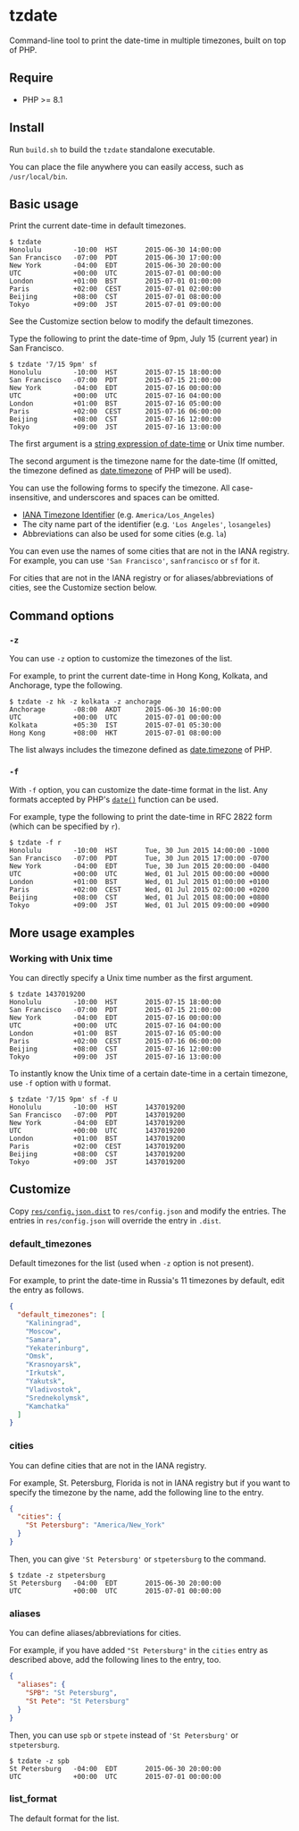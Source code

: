 # tzdate

Command-line tool to print the date-time in multiple timezones, built on top of PHP.

## Require

- PHP >= 8.1

## Install

Run `build.sh` to build the `tzdate` standalone executable.

You can place the file anywhere you can easily access, such as `/usr/local/bin`.

## Basic usage

Print the current date-time in default timezones.

```
$ tzdate
Honolulu        -10:00  HST       2015-06-30 14:00:00
San Francisco   -07:00  PDT       2015-06-30 17:00:00
New York        -04:00  EDT       2015-06-30 20:00:00
UTC             +00:00  UTC       2015-07-01 00:00:00
London          +01:00  BST       2015-07-01 01:00:00
Paris           +02:00  CEST      2015-07-01 02:00:00
Beijing         +08:00  CST       2015-07-01 08:00:00
Tokyo           +09:00  JST       2015-07-01 09:00:00
```

See the Customize section below to modify the default timezones.

Type the following to print the date-time of 9pm, July 15 (current year) in San Francisco.

```
$ tzdate '7/15 9pm' sf
Honolulu        -10:00  HST       2015-07-15 18:00:00
San Francisco   -07:00  PDT       2015-07-15 21:00:00
New York        -04:00  EDT       2015-07-16 00:00:00
UTC             +00:00  UTC       2015-07-16 04:00:00
London          +01:00  BST       2015-07-16 05:00:00
Paris           +02:00  CEST      2015-07-16 06:00:00
Beijing         +08:00  CST       2015-07-16 12:00:00
Tokyo           +09:00  JST       2015-07-16 13:00:00
```

The first argument is a [string expression of date-time](http://php.net/datetime.formats) or Unix time number.

The second argument is the timezone name for the date-time
(If omitted, the timezone defined as [date.timezone](http://php.net/datetime.configuration#ini.date.timezone) of PHP will be used).

You can use the following forms to specify the timezone. All case-insensitive, and underscores and spaces can be omitted.

* [IANA Timezone Identifier](http://php.net/timezones) (e.g. `America/Los_Angeles`)
* The city name part of the identifier (e.g. `'Los Angeles'`, `losangeles`)
* Abbreviations can also be used for some cities (e.g. `la`)

You can even use the names of some cities that are not in the IANA registry.
For example, you can use `'San Francisco'`, `sanfrancisco` or `sf` for it.

For cities that are not in the IANA registry or for aliases/abbreviations of cities, see the Customize section below.

## Command options

### `-z`

You can use `-z` option to customize the timezones of the list.

For example, to print the current date-time in Hong Kong, Kolkata, and Anchorage, type the following.

```
$ tzdate -z hk -z kolkata -z anchorage
Anchorage       -08:00  AKDT      2015-06-30 16:00:00
UTC             +00:00  UTC       2015-07-01 00:00:00
Kolkata         +05:30  IST       2015-07-01 05:30:00
Hong Kong       +08:00  HKT       2015-07-01 08:00:00
```

The list always includes the timezone defined as [date.timezone](http://php.net/datetime.configuration#ini.date.timezone) of PHP.

### `-f`

With `-f` option, you can customize the date-time format in the list.
Any formats accepted by PHP's [`date()`](http://php.net/date) function can be used.

For example, type the following to print the date-time in RFC 2822 form (which can be specified by `r`).

```
$ tzdate -f r
Honolulu        -10:00  HST       Tue, 30 Jun 2015 14:00:00 -1000
San Francisco   -07:00  PDT       Tue, 30 Jun 2015 17:00:00 -0700
New York        -04:00  EDT       Tue, 30 Jun 2015 20:00:00 -0400
UTC             +00:00  UTC       Wed, 01 Jul 2015 00:00:00 +0000
London          +01:00  BST       Wed, 01 Jul 2015 01:00:00 +0100
Paris           +02:00  CEST      Wed, 01 Jul 2015 02:00:00 +0200
Beijing         +08:00  CST       Wed, 01 Jul 2015 08:00:00 +0800
Tokyo           +09:00  JST       Wed, 01 Jul 2015 09:00:00 +0900
```

## More usage examples

### Working with Unix time

You can directly specify a Unix time number as the first argument.

```
$ tzdate 1437019200
Honolulu        -10:00  HST       2015-07-15 18:00:00
San Francisco   -07:00  PDT       2015-07-15 21:00:00
New York        -04:00  EDT       2015-07-16 00:00:00
UTC             +00:00  UTC       2015-07-16 04:00:00
London          +01:00  BST       2015-07-16 05:00:00
Paris           +02:00  CEST      2015-07-16 06:00:00
Beijing         +08:00  CST       2015-07-16 12:00:00
Tokyo           +09:00  JST       2015-07-16 13:00:00
```

To instantly know the Unix time of a certain date-time in a certain timezone, use `-f` option with `U` format.

```
$ tzdate '7/15 9pm' sf -f U
Honolulu        -10:00  HST       1437019200
San Francisco   -07:00  PDT       1437019200
New York        -04:00  EDT       1437019200
UTC             +00:00  UTC       1437019200
London          +01:00  BST       1437019200
Paris           +02:00  CEST      1437019200
Beijing         +08:00  CST       1437019200
Tokyo           +09:00  JST       1437019200
```

## Customize

Copy [`res/config.json.dist`](https://github.com/tisogawa/tzdate/blob/master/res/config.json.dist) to `res/config.json`
and modify the entries. The entries in `res/config.json` will override the entry in `.dist`.

### default_timezones

Default timezones for the list (used when `-z` option is not present).

For example, to print the date-time in Russia's 11 timezones by default, edit the entry as follows.

```json
{
  "default_timezones": [
    "Kaliningrad",
    "Moscow",
    "Samara",
    "Yekaterinburg",
    "Omsk",
    "Krasnoyarsk",
    "Irkutsk",
    "Yakutsk",
    "Vladivostok",
    "Srednekolymsk",
    "Kamchatka"
  ]
}
```

### cities

You can define cities that are not in the IANA registry.

For example, St. Petersburg, Florida is not in IANA registry but if you want to specify the timezone by the name,
add the following line to the entry.

```json
{
  "cities": {
    "St Petersburg": "America/New_York"
  }
}
```

Then, you can give `'St Petersburg'` or `stpetersburg` to the command.

```
$ tzdate -z stpetersburg
St Petersburg   -04:00  EDT       2015-06-30 20:00:00
UTC             +00:00  UTC       2015-07-01 00:00:00
```

### aliases

You can define aliases/abbreviations for cities.

For example, if you have added `"St Petersburg"` in the `cities` entry as described above,
add the following lines to the entry, too.

```json
{
  "aliases": {
    "SPB": "St Petersburg",
    "St Pete": "St Petersburg"
  }
}
```

Then, you can use `spb` or `stpete` instead of `'St Petersburg'` or `stpetersburg`.

```
$ tzdate -z spb
St Petersburg   -04:00  EDT       2015-06-30 20:00:00
UTC             +00:00  UTC       2015-07-01 00:00:00
```

### list_format

The default format for the list.
